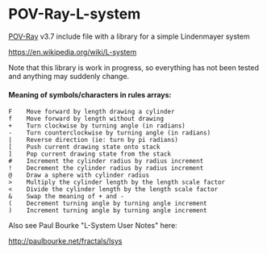 # POV-Ray-L-system
[POV-Ray](http://www.povray.org) v3.7 include file with a library for a simple Lindenmayer system

https://en.wikipedia.org/wiki/L-system

Note that this library is work in progress, so everything has not been tested and anything may suddenly change.

#### Meaning of symbols/characters in rules arrays:
```
F    Move forward by length drawing a cylinder
f    Move forward by length without drawing
+    Turn clockwise by turning angle (in radians)
-    Turn counterclockwise by turning angle (in radians)
|    Reverse direction (ie: turn by pi radians)
[    Push current drawing state onto stack
]    Pop current drawing state from the stack
#    Increment the cylinder radius by radius increment
!    Decrement the cylinder radius by radius increment
@    Draw a sphere with cylinder radius
>    Multiply the cylinder length by the length scale factor
<    Divide the cylinder length by the length scale factor
&    Swap the meaning of + and -
(    Decrement turning angle by turning angle increment
)    Increment turning angle by turning angle increment
```

Also see Paul Bourke "L-System User Notes" here:

http://paulbourke.net/fractals/lsys

